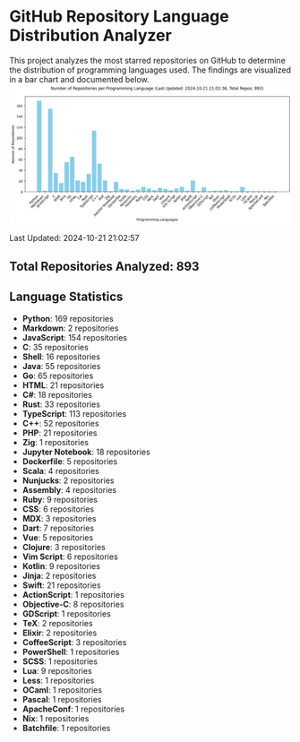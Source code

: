 # GitHub Repository Language Distribution Analyzer
This project analyzes the most starred repositories on GitHub to determine the distribution of programming languages used. The findings are visualized in a bar chart and documented below.
![Language Distribution Bar Chart](language_distribution_bar_chart.png)

Last Updated: 2024-10-21 21:02:57

## Total Repositories Analyzed: 893

## Language Statistics
- **Python**: 169 repositories
- **Markdown**: 2 repositories
- **JavaScript**: 154 repositories
- **C**: 35 repositories
- **Shell**: 16 repositories
- **Java**: 55 repositories
- **Go**: 65 repositories
- **HTML**: 21 repositories
- **C#**: 18 repositories
- **Rust**: 33 repositories
- **TypeScript**: 113 repositories
- **C++**: 52 repositories
- **PHP**: 21 repositories
- **Zig**: 1 repositories
- **Jupyter Notebook**: 18 repositories
- **Dockerfile**: 5 repositories
- **Scala**: 4 repositories
- **Nunjucks**: 2 repositories
- **Assembly**: 4 repositories
- **Ruby**: 9 repositories
- **CSS**: 6 repositories
- **MDX**: 3 repositories
- **Dart**: 7 repositories
- **Vue**: 5 repositories
- **Clojure**: 3 repositories
- **Vim Script**: 6 repositories
- **Kotlin**: 9 repositories
- **Jinja**: 2 repositories
- **Swift**: 21 repositories
- **ActionScript**: 1 repositories
- **Objective-C**: 8 repositories
- **GDScript**: 1 repositories
- **TeX**: 2 repositories
- **Elixir**: 2 repositories
- **CoffeeScript**: 3 repositories
- **PowerShell**: 1 repositories
- **SCSS**: 1 repositories
- **Lua**: 9 repositories
- **Less**: 1 repositories
- **OCaml**: 1 repositories
- **Pascal**: 1 repositories
- **ApacheConf**: 1 repositories
- **Nix**: 1 repositories
- **Batchfile**: 1 repositories
